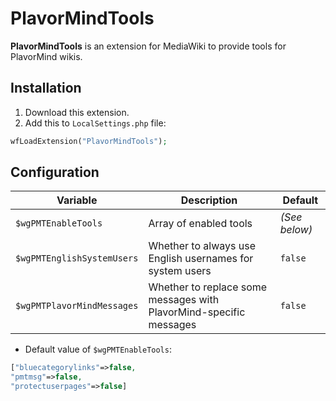 # PlavorMindTools
**PlavorMindTools** is an extension for MediaWiki to provide tools for PlavorMind wikis.
## Installation
1. Download this extension.
1. Add this to `LocalSettings.php` file:
```php
wfLoadExtension("PlavorMindTools");
```
## Configuration
|Variable|Description|Default|
|-|-|-|
|`$wgPMTEnableTools`|Array of enabled tools|_(See below)_|
|`$wgPMTEnglishSystemUsers`|Whether to always use English usernames for system users|`false`|
|`$wgPMTPlavorMindMessages`|Whether to replace some messages with PlavorMind-specific messages|`false`|
* Default value of `$wgPMTEnableTools`:
```php
["bluecategorylinks"=>false,
"pmtmsg"=>false,
"protectuserpages"=>false]
```
